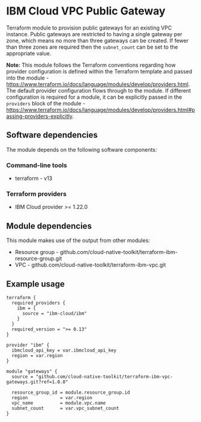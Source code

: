 # IBM Cloud VPC Public Gateway

Terraform module to provision public gateways for an existing VPC instance. Public gateways are restricted to having a single gateway per zone, which means no more than three gateways can be created. If fewer than three zones are required then the `subnet_count` can be set to the appropriate value.

**Note:** This module follows the Terraform conventions regarding how provider configuration is defined within the Terraform template and passed into the module - https://www.terraform.io/docs/language/modules/develop/providers.html. The default provider configuration flows through to the module. If different configuration is required for a module, it can be explicitly passed in the `providers` block of the module - https://www.terraform.io/docs/language/modules/develop/providers.html#passing-providers-explicitly.

## Software dependencies

The module depends on the following software components:

### Command-line tools

- terraform - v13

### Terraform providers

- IBM Cloud provider >= 1.22.0

## Module dependencies

This module makes use of the output from other modules:

- Resource group - github.com/cloud-native-toolkit/terraform-ibm-resource-group.git
- VPC - github.com/cloud-native-toolkit/terraform-ibm-vpc.git

## Example usage

```hcl-terraform
terraform {
  required_providers {
    ibm = {
      source = "ibm-cloud/ibm"
    }
  }
  required_version = ">= 0.13"
}

provider "ibm" {
  ibmcloud_api_key = var.ibmcloud_api_key
  region = var.region
}

module "gateways" {
  source = "github.com/cloud-native-toolkit/terraform-ibm-vpc-gateways.git?ref=1.0.0"

  resource_group_id = module.resource_group.id
  region            = var.region
  vpc_name          = module.vpc.name
  subnet_count      = var.vpc_subnet_count
}
```
